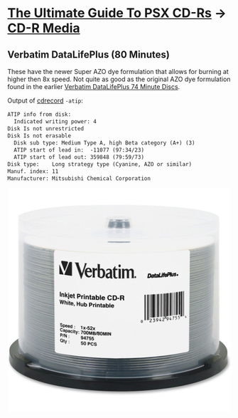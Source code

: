 # [The Ultimate Guide To PSX CD-Rs](readme.md) -> [CD-R Media](readme.md#cd-r-media)

## Verbatim DataLifePlus (80 Minutes)

These have the newer Super AZO dye formulation that allows for burning at higher then 8x speed. Not quite as good as the original AZO dye formulation found in the earlier [Verbatim DataLifePlus 74 Minute Discs](#verbatim-datalifeplus-80-minute).

Output of [cdrecord](https://cdrtools.sourceforge.net/private/cdrecord.html) `-atip`:

    ATIP info from disk:
      Indicated writing power: 4
    Disk Is not unrestricted
    Disk Is not erasable
      Disk sub type: Medium Type A, high Beta category (A+) (3)
      ATIP start of lead in:  -11077 (97:34/23)
      ATIP start of lead out: 359848 (79:59/73)
    Disk type:    Long strategy type (Cyanine, AZO or similar)
    Manuf. index: 11
    Manufacturer: Mitsubishi Chemical Corporation

![verbatim-data-life-plus-80min](images/verbatim-data-life-plus-80min.jpeg)
